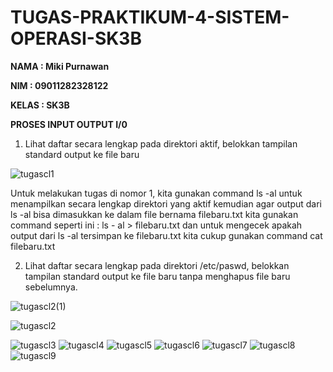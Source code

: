 # TUGAS-PRAKTIKUM-4-SISTEM-OPERASI-SK3B

**NAMA : Miki Purnawan**

**NIM : 09011282328122**

**KELAS : SK3B**

**PROSES INPUT OUTPUT I/0**

1. Lihat daftar secara lengkap pada direktori aktif, belokkan tampilan standard output ke file baru 

![tugascl1](https://github.com/user-attachments/assets/22013706-ca4a-4da5-891c-c4d490016f80)

Untuk melakukan tugas di nomor 1, kita gunakan command ls -al untuk menampilkan secara lengkap direktori yang aktif kemudian agar output dari ls -al bisa dimasukkan ke dalam file bernama filebaru.txt kita gunakan command seperti ini : ls - al > filebaru.txt dan untuk mengecek apakah output dari ls -al tersimpan ke filebaru.txt kita cukup gunakan command cat filebaru.txt

2. Lihat daftar secara lengkap pada direktori /etc/paswd, belokkan tampilan standard output 
ke file baru tanpa menghapus file baru sebelumnya.

![tugascl2(1)](https://github.com/user-attachments/assets/ad2dec3a-5742-4806-a872-d3d30a026472)

![tugascl2](https://github.com/user-attachments/assets/7456ddd2-df15-44f5-b35c-1b4558530b61)

![tugascl3](https://github.com/user-attachments/assets/a8e29811-a24d-4b8c-ad0c-1e52586da67c)
![tugascl4](https://github.com/user-attachments/assets/748a3eec-cf65-42e2-96aa-2e0fcdee5f1d)
![tugascl5](https://github.com/user-attachments/assets/addf0a10-05b8-4b0e-8445-7cd433a10f65)
![tugascl6](https://github.com/user-attachments/assets/30b8ef13-c573-400e-9f9f-88895bf9244c)
![tugascl7](https://github.com/user-attachments/assets/de3ceb82-b354-41e9-9fac-519269e9c4b8)
![tugascl8](https://github.com/user-attachments/assets/57de21eb-c4cc-411f-b567-fffe198b1013)
![tugascl9](https://github.com/user-attachments/assets/d60eaab3-5166-4ed1-b656-787a886a5c5c)
